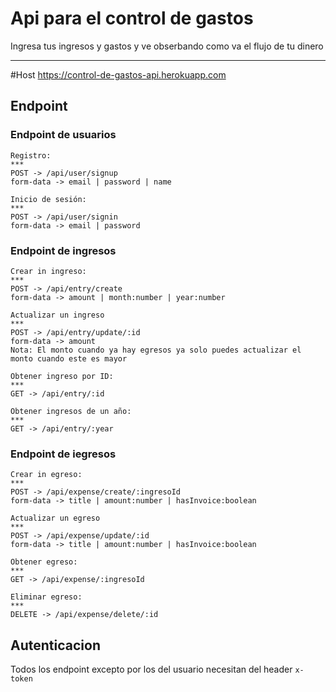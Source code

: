 # Api para el control de gastos
Ingresa tus ingresos y gastos y ve obserbando como va el flujo de tu dinero
***
#Host
https://control-de-gastos-api.herokuapp.com

## Endpoint

### Endpoint de usuarios
```
Registro:
***
POST -> /api/user/signup
form-data -> email | password | name

Inicio de sesión: 
***
POST -> /api/user/signin
form-data -> email | password 

```

### Endpoint de ingresos 
```
Crear in ingreso: 
***
POST -> /api/entry/create
form-data -> amount | month:number | year:number

Actualizar un ingreso
***
POST -> /api/entry/update/:id
form-data -> amount
Nota: El monto cuando ya hay egresos ya solo puedes actualizar el monto cuando este es mayor

Obtener ingreso por ID:
***
GET -> /api/entry/:id

Obtener ingresos de un año:
***
GET -> /api/entry/:year

```

### Endpoint de iegresos 
```
Crear in egreso: 
***
POST -> /api/expense/create/:ingresoId
form-data -> title | amount:number | hasInvoice:boolean

Actualizar un egreso
***
POST -> /api/expense/update/:id
form-data -> title | amount:number | hasInvoice:boolean

Obtener egreso:
***
GET -> /api/expense/:ingresoId

Eliminar egreso:
***
DELETE -> /api/expense/delete/:id

```

## Autenticacion
Todos los endpoint excepto por los del usuario necesitan del header ``x-token``
